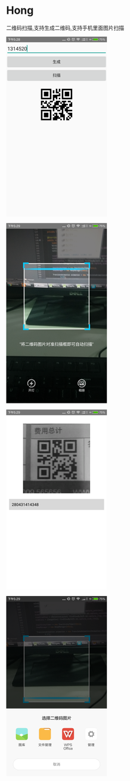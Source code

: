 # Hong
二维码扫描,支持生成二维码,支持手机里面图片扫描


![Mou icon](https://raw.githubusercontent.com/ZengHongHua/Hong/master/image/main.png)

![Mou icon](https://raw.githubusercontent.com/ZengHongHua/Hong/master/image/two.png)

![Mou icon](https://raw.githubusercontent.com/ZengHongHua/Hong/master/image/three.png)

![Mou icon](https://raw.githubusercontent.com/ZengHongHua/Hong/master/image/four.png)

